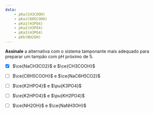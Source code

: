 ```yaml
---
data:
    - pKa(CH3COOH)
    - pKa(C6H5COOH)
    - pKa1(H3PO4)
    - pKa2(H3PO4)
    - pKa3(H3PO4)
    - pKb(NH2OH)
---
```


**Assinale** a alternativa com o sistema tamponante mais adequado para preparar um tampão com pH próximo de 5.

- [x] $\ce{NaCH3CO2}$ e $\ce{CH3COOH}$
- [ ] $\ce{C6H5COOH}$ e $\ce{NaC6H5CO2}$
- [ ] $\ce{K2HPO4}$ e $\pu{K3PO4}$
- [ ] $\ce{K2HPO4}$ e $\pu{KH2PO4}$
- [ ] $\ce{NH2OH}$ e $\ce{NaNH3OH}$

